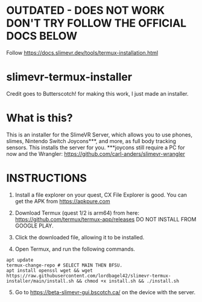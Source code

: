 # OUTDATED - DOES NOT WORK DON'T TRY FOLLOW THE OFFICIAL DOCS BELOW

Follow https://docs.slimevr.dev/tools/termux-installation.html

# slimevr-termux-installer

Credit goes to Butterscotch! for making this work, I just made an installer.

# What is this?
This is an installer for the SlimeVR Server, which allows you to use phones, slimes, Nintendo Switch Joycons***, and more, as full body tracking sensors. This installs the server for you.
***joycons still require a PC for now and the Wrangler: https://github.com/carl-anders/slimevr-wrangler

# INSTRUCTIONS
1. Install a file explorer on your quest, CX File Explorer is good. You can get the APK from https://apkpure.com

2. Download Termux (quest 1/2 is arm64) from here: https://github.com/termux/termux-app/releases
    DO NOT INSTALL FROM GOOGLE PLAY.

3. Click the downloaded file, allowing it to be installed.

4. Open Termux, and run the following commands.
```
apt update
termux-change-repo # SELECT MAIN THEN BFSU.
apt install openssl wget && wget https://raw.githubusercontent.com/lordbagel42/slimevr-termux-installer/main/install.sh && chmod +x install.sh && ./install.sh
```
5. Go to https://beta-slimevr-gui.bscotch.ca/ on the device with the server.
